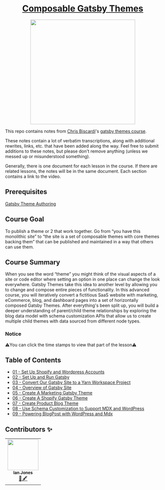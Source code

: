 <h1 align="center"><a href="https://egghead.io/courses/composable-gatsby-themes">Composable Gatsby Themes</a></h1>

<p align="center"><img src="https://d2eip9sf3oo6c2.cloudfront.net/series/square_covers/000/000/355/full/GatsbyThemes.png" width="340"></p>

This repo contains notes from [Chris Biscardi](https://www.christopherbiscardi.com/)'s [gatsby themes course](https://egghead.io/lessons/gatsby-set-up-a-shopify-account).

These notes contain a lot of verbatim transcriptions, along with additional rewrites, links, etc. that have been added along the way. Feel free to submit additions to these notes, but please don't remove anything (unless we messed up or misunderstood something).

Generally, there is one document for each lesson in the course. If there are related lessons, the notes will be in the same document. Each section contains a link to the video.

## Prerequisites

[Gatsby Theme Authoring](https://egghead.io/courses/gatsby-theme-authoring)

## Course Goal

To publish a theme or 2 that work together. Go from “you have this monolithic site” to “the site is a set of composable themes with core themes backing them” that can be published and maintained in a way that others can use them.

## Course Summary

When you see the word “theme” you might think of the visual aspects of a site or code editor where setting an option in one place can change the look everywhere.
Gatsby Themes take this idea to another level by allowing you to change and compose entire pieces of functionality.
In this advanced course, you will iteratively convert a fictitious SaaS website with marketing, eCommerce, blog, and dashboard pages into a set of horizontally composed Gatsby Themes.
After everything's been split up, you will build a deeper understanding of parent/child theme relationships by exploring the blog data model with schema customization APIs that allow us to create multiple child themes with data sourced from different node types.

### Notice

⚠️You can click the time stamps to view that part of the lesson⚠️

## Table of Contents

- [01 - Set Up Shopify and Wordpress Accounts](notes/01-set_up_shopify_and_wordpress_accounts.md)
- [02 - Set Up and Run Gatsby](notes/02-set_up_and_run_gatsby.md)
- [03 - Convert Our Gatsby Site to a Yarn Workspace Project](notes/03-convert_gatsby_site_to_yarn_workspace_project.md)
- [04 - Overview of Gatsby Site](notes/04-overview_of_gatsby_site.md)
- [05 - Create A Marketing Gatsby Theme](notes/05-create_gatsby_theme_marketing.md)
- [06 - Create A Shopify Gatsby Theme](notes/06-build_an_advanced_gatsby_theme_shopify.md)
- [07 - Create Product Blog Theme](notes/07-creating_a_blog_theme.md)
- [08 - Use Schema Customization to Support MDX and WordPress](notes/08-use_schema_customization_to_support_mdx_and_wordpress.md)
- [09 - Powering BlogPost with WordPress and Mdx](notes/09-powering_blogpost_with_wordpress_and_mdx.md)

## Contributors ✨

<table>
  <tr>
    <td align="center"><a href="https://github.com/theianjones"><img src="https://avatars2.githubusercontent.com/u/4407263?s=460&v=4" width="100px;" alt=""/><br /><sub><b>Ian Jones</b></sub></a><br /><a href="#review" title="Review">👀</a><a href="#content" title="Content">🖋</a></td>
</table>
